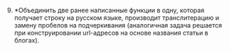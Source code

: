 9. *Объединить две ранее написанные функции в одну, которая получает строку на русском языке, производит транслитерацию и замену пробелов на подчеркивания 
(аналогичная задача решается при конструировании url-адресов на основе названия статьи в блогах).